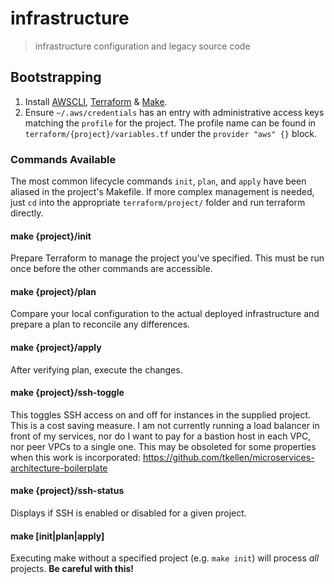 # infrastructure
> infrastructure configuration and legacy source code

## Bootstrapping
1. Install [AWSCLI], [Terraform] & [Make].
2. Ensure `~/.aws/credentials` has an entry with administrative access keys
   matching the `profile` for the project. The profile name can be found in
   `terraform/{project}/variables.tf` under the `provider "aws" {}` block.

### Commands Available
The most common lifecycle commands `init`, `plan`, and `apply` have been aliased
in the project's Makefile. If more complex management is needed, just `cd` into
the appropriate `terraform/project/` folder and run terraform directly.

#### make {project}/init
Prepare Terraform to manage the project you've specified. This must be run once
before the other commands are accessible.

#### make {project}/plan
Compare your local configuration to the actual deployed infrastructure and
prepare a plan to reconcile any differences.

#### make {project}/apply
After verifying plan, execute the changes.

#### make {project}/ssh-toggle
This toggles SSH access on and off for instances in the supplied project. This
is a cost saving measure. I am not currently running a load balancer in front of
my services, nor do I want to pay for a bastion host in each VPC, nor peer VPCs
to a single one. This may be obsoleted for some properties when this work is incorporated:
https://github.com/tkellen/microservices-architecture-boilerplate

#### make {project}/ssh-status
Displays if SSH is enabled or disabled for a given project.

#### make [init|plan|apply]
Executing make without a specified project (e.g. `make init`) will process *all*
projects. **Be careful with this!**

[AWSCLI]: http://docs.aws.amazon.com/cli/latest/userguide/installing.html
[Terraform]: https://www.terraform.io/downloads.html
[Make]: https://www.gnu.org/software/software.html
